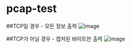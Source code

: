 # pcap-test

##TCP일 경우 - 모든 정보 출력
![image](https://user-images.githubusercontent.com/46064193/88086612-98732b80-cbc2-11ea-9ae4-beda693d46f5.png)

##TCP가 아닐 경우 - 캡처된 바이트만 출력
![image](https://user-images.githubusercontent.com/46064193/88086734-cc4e5100-cbc2-11ea-9f4e-cf394e777247.png)
